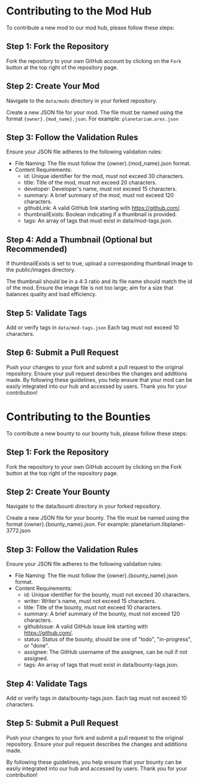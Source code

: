 # Contributing to the Mod Hub
To contribute a new mod to our mod hub, please follow these steps:

## Step 1: Fork the Repository
Fork the repository to your own GitHub account by clicking on the `Fork` button at the top right of the repository page.
## Step 2: Create Your Mod
Navigate to the `data/mods` directory in your forked repository.

Create a new JSON file for your mod. The file must be named using the format `{owner}.{mod_name}.json`. For example: `planetarium.ares.json`
## Step 3: Follow the Validation Rules
Ensure your JSON file adheres to the following validation rules:

- File Naming: The file must follow the {owner}.{mod_name}.json format.
- Content Requirements:
  - id: Unique identifier for the mod, must not exceed 30 characters.
  - title: Title of the mod, must not exceed 20 characters.
  - developer: Developer's name, must not exceed 15 characters.
  - summary: A brief summary of the mod, must not exceed 120 characters.
  - githubLink: A valid GitHub link starting with https://github.com/.
  - thumbnailExists: Boolean indicating if a thumbnail is provided.
  - tags: An array of tags that must exist in data/mod-tags.json.
## Step 4: Add a Thumbnail (Optional but Recommended)
If thumbnailExists is set to true, upload a corresponding thumbnail image to the public/images directory.

The thumbnail should be in a 4:3 ratio and its file name should match the id of the mod.
Ensure the image file is not too large; aim for a size that balances quality and load efficiency.
## Step 5: Validate Tags
Add or verify tags in `data/mod-tags.json` Each tag must not exceed 10 characters.
## Step 6: Submit a Pull Request
Push your changes to your fork and submit a pull request to the original repository.
Ensure your pull request describes the changes and additions made.
By following these guidelines, you help ensure that your mod can be easily integrated into our hub and accessed by users. Thank you for your contribution!

# Contributing to the Bounties
To contribute a new bounty to our bounty hub, please follow these steps:

## Step 1: Fork the Repository
Fork the repository to your own GitHub account by clicking on the Fork button at the top right of the repository page.

## Step 2: Create Your Bounty
Navigate to the data/bounti directory in your forked repository.

Create a new JSON file for your bounty. The file must be named using the format {owner}.{bounty_name}.json. For example: planetarium.libplanet-3772.json

## Step 3: Follow the Validation Rules
Ensure your JSON file adheres to the following validation rules:

- File Naming: The file must follow the {owner}.{bounty_name}.json format.
- Content Requirements:
  - id: Unique identifier for the bounty, must not exceed 30 characters.
  - writer: Writer's name, must not exceed 15 characters.
  - title: Title of the bounty, must not exceed 10 characters.
  - summary: A brief summary of the bounty, must not exceed 120 characters.
  - githubIssue: A valid GitHub issue link starting with https://github.com/.
  - status: Status of the bounty, should be one of "todo", "in-progress", or "done".
  - assignee: The GitHub username of the assignee, can be null if not assigned.
  - tags: An array of tags that must exist in data/bounty-tags.json.

## Step 4: Validate Tags
Add or verify tags in data/bounty-tags.json. Each tag must not exceed 10 characters.

## Step 5: Submit a Pull Request
Push your changes to your fork and submit a pull request to the original repository. Ensure your pull request describes the changes and additions made.

By following these guidelines, you help ensure that your bounty can be easily integrated into our hub and accessed by users. Thank you for your contribution!
